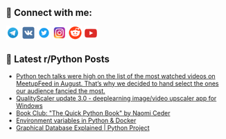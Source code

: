 ## 🔎 Connect with me:
[<img src="https://github.com/bullbesh/bullbesh/blob/main/images/Telegram.png" width="32" height="32" />](https://t.me/bullbesh)
[<img src="https://github.com/bullbesh/bullbesh/blob/main/images/VK.png" width="32" height="32" />](https://vk.com/bullbesh)
[<img src="https://github.com/bullbesh/bullbesh/blob/main/images/Twitter.png" width="32" height="32" />](https://twitter.com/bullbesh1)
[<img src="https://github.com/bullbesh/bullbesh/blob/main/images/Instagram.png" width="32" height="32" />](https://www.instagram.com/bullbesh)
[<img src="https://github.com/bullbesh/bullbesh/blob/main/images/Reddit.png" width="32" height="32" />](https://www.reddit.com/user/bullbesh)
[<img src="https://github.com/bullbesh/bullbesh/blob/main/images/YouTube.png" width="32" height="32" />](https://www.youtube.com/channel/UCtfjRs6uzgq5mfm8S06WTcg)

## 📕 Latest r/Python Posts
<!-- BLOG-POST-LIST:START -->
- [Python tech talks were high on the list of the most watched videos on MeetupFeed in August. That’s why we decided to hand select the ones our audience fancied the most.](https://www.reddit.com/r/Python/comments/x90ojh/python_tech_talks_were_high_on_the_list_of_the/)
- [QualityScaler update 3.0 - deeplearning image/video upscaler app for Windows](https://www.reddit.com/r/Python/comments/x8zavt/qualityscaler_update_30_deeplearning_imagevideo/)
- [Book Club: &quot;The Quick Python Book&quot; by Naomi Ceder](https://www.reddit.com/r/Python/comments/x8z6qg/book_club_the_quick_python_book_by_naomi_ceder/)
- [Environment variables in Python &amp; Docker](https://www.reddit.com/r/Python/comments/x8xjt7/environment_variables_in_python_docker/)
- [Graphical Database Explained | Python Project](https://www.reddit.com/r/Python/comments/x8wg0e/graphical_database_explained_python_project/)
<!-- BLOG-POST-LIST:END -->
